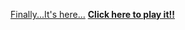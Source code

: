 
[Finally...It's here...](https://pm1.narvii.com/7189/a97841f3e9a931aa25bfb028a9ef5ec5a3ade324r1-698-615v2_hq.jpg)
[**Click here to play it!!**](https://kayos156.github.io/BoundRevamped)
